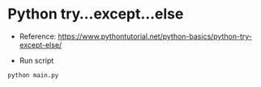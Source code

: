 # Python try…except…else

- Reference: https://www.pythontutorial.net/python-basics/python-try-except-else/

- Run script

```python
python main.py
```
